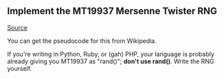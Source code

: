 ## Implement the MT19937 Mersenne Twister RNG

[Source](http://cryptopals.com/sets/3/challenges/21/)

You can get the pseudocode for this from Wikipedia.

If you're writing in Python, Ruby, or (gah) PHP, your language is probably already giving you MT19937 as "rand()"; **don't use rand()**. Write the RNG yourself. 